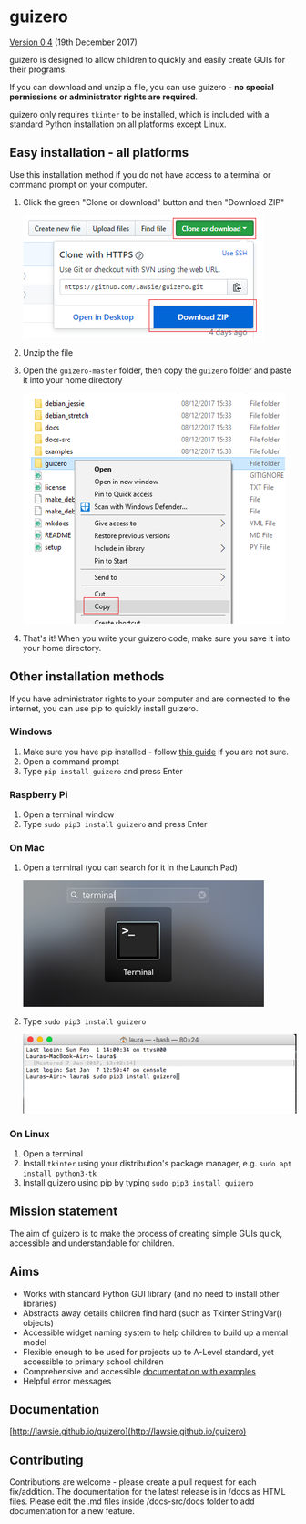# guizero

[Version 0.4](changelog.md) (19th December 2017)

guizero is designed to allow children to quickly and easily create GUIs for their programs.

If you can download and unzip a file, you can use guizero - **no special permissions or administrator rights are required**.

guizero only requires `tkinter` to be installed, which is included with a standard Python installation on all platforms except Linux.

## Easy installation - all platforms

Use this installation method if you do not have access to a terminal or command prompt on your computer.

1. Click the green "Clone or download" button and then "Download ZIP"

    ![Download the zip](images/download-zip.png)

2. Unzip the file

3. Open the `guizero-master` folder, then copy the `guizero` folder and paste it into your home directory

    ![Copy the guizero folder](images/copy-guizero.png)

4. That's it! When you write your guizero code, make sure you save it into your home directory.

## Other installation methods

If you have administrator rights to your computer and are connected to the internet, you can use pip to quickly install guizero.

### Windows

1. Make sure you have pip installed - follow [this guide](https://projects.raspberrypi.org/en/projects/using-pip-on-windows) if you are not sure.
2. Open a command prompt
3. Type `pip install guizero` and press Enter

### Raspberry Pi

1. Open a terminal window
2. Type `sudo pip3 install guizero` and press Enter

### On Mac
1. Open a terminal (you can search for it in the Launch Pad)

    ![Mac terminal](images/mac-terminal.png)

2. Type `sudo pip3 install guizero`

    ![Mac install screenshot](images/mac-install.png)

### On Linux

1. Open a terminal
2. Install `tkinter` using your distribution's package manager, e.g. `sudo apt install python3-tk`
3. Install guizero using pip by typing `sudo pip3 install guizero`


## Mission statement
The aim of guizero is to make the process of creating simple GUIs quick, accessible and understandable for children.

## Aims
* Works with standard Python GUI library (and no need to install other libraries)
* Abstracts away details children find hard (such as Tkinter StringVar() objects)
* Accessible widget naming system to help children to build up a mental model
* Flexible enough to be used for projects up to A-Level standard, yet accessible to primary school children
* Comprehensive and accessible [documentation with examples](http://lawsie.github.io/guizero)
* Helpful error messages

## Documentation

[http://lawsie.github.io/guizero](http://lawsie.github.io/guizero)

## Contributing

Contributions are welcome - please create a pull request for each fix/addition. The documentation for the latest release is in /docs as HTML files. Please edit the .md files inside /docs-src/docs folder to add documentation for a new feature.
